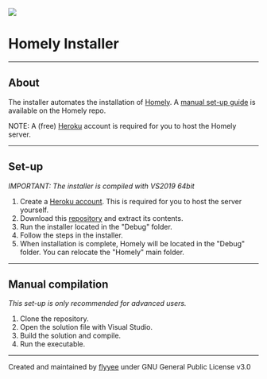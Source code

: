 ![](https://i.imgur.com/pUq7er4.png)

# Homely Installer

---

## About

The installer automates the installation of [Homely](https://github.com/flyyee/homelyinstaller). A [manual set-up guide](https://github.com/flyyee/homelyinstaller/archive/master.zip) is available on the Homely repo.

NOTE: A (free) [Heroku](https://www.heroku.com/) account is required for you to host the Homely server.

---

## Set-up

*IMPORTANT: The installer is compiled with VS2019 64bit*

1. Create a [Heroku account](https://signup.heroku.com/). This is required for you to host the server yourself.
2. Download this [repository](https://github.com/flyyee/homelyinstaller/archive/master.zip) and extract its contents.
3. Run the installer located in the "Debug" folder.
4. Follow the steps in the installer.
5. When installation is complete, Homely will be located in the "Debug" folder. You can relocate the "Homely" main folder.

---

## Manual compilation

*This set-up is only recommended for advanced users.*

1. Clone the repository.
2. Open the solution file with Visual Studio.
3. Build the solution and compile.
4. Run the executable.

---

Created and maintained by [flyyee](https://github.com/flyyee) under GNU General Public License v3.0